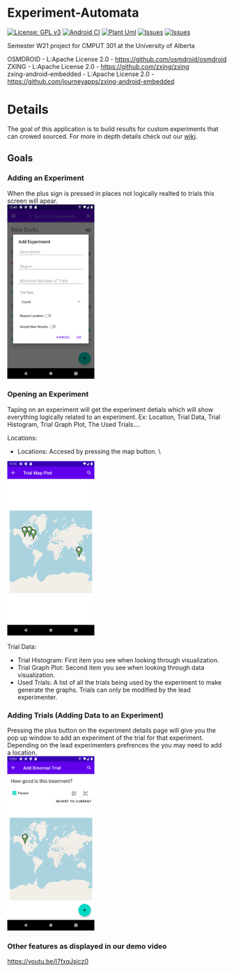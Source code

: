 # Experiment-Automata
[![License: GPL v3](https://img.shields.io/badge/License-GPLv3-blue.svg)](https://raw.githubusercontent.com/CMPUT301W21T03/Experiment-Automata/main/LICENSE)
[![Android CI](https://github.com/CMPUT301W21T03/Experiment-Automata/actions/workflows/android.yml/badge.svg)](https://github.com/CMPUT301W21T03/Experiment-Automata/actions/workflows/android.yml)
[![Plant Uml](https://github.com/CMPUT301W21T03/Experiment-Automata/actions/workflows/plantuml.yaml/badge.svg)](https://github.com/CMPUT301W21T03/Experiment-Automata/actions/workflows/plantuml.yaml)
[![Issues](https://img.shields.io/github/contributors/CMPUT301W21T03/Experiment-Automata)](https://github.com/CMPUT301W21T03/Experiment-Automata/graphs/contributors)
[![Issues](https://img.shields.io/github/issues/CMPUT301W21T03/Experiment-Automata)](https://github.com/CMPUT301W21T03/Experiment-Automata/issues) 

Semester W21 project for CMPUT 301 at the University of Alberta

OSMDROID - L:Apache License 2.0 - https://github.com/osmdroid/osmdroid  
ZXING - L:Apache License 2.0 - https://github.com/zxing/zxing  
zxing-android-embedded - L:Apache License 2.0 - https://github.com/journeyapps/zxing-android-embedded  

# Details

The goal of this application is to build results for custom experiments that can crowed sourced.
For more in depth details check out our [wiki](https://github.com/CMPUT301W21T03/Experiment-Automata/wiki).


## Goals

### Adding an Experiment

When the plus sign is pressed in places not logically realted to trials this screen will apear. \
<img src="https://github.com/CMPUT301W21T03/Experiment-Automata/blob/main/doc/Storyboard/Screens/Add%20Experiment.png" width="200"/>

### Opening an Experiment 

Taping on an experiment will get the experiment detials which will show everything logically related to an experiment. 
Ex: Location, Trial Data, Trial Histogram, Trial Graph Plot, The Used Trials....

Locations:
* Locations: Accesed by pressing the map button. \
<img src="https://github.com/CMPUT301W21T03/Experiment-Automata/blob/main/doc/Storyboard/Screens/View%20Locations.png" width="200"/>


Trial Data:
* Trial Histogram: First item you see when looking through visualization. 
* Trial Graph Plot: Second item you see when looking through data visualization.
* Used Trials: A list of all the trials being used by the experiment to make generate the graphs. Trials can only be modified by the lead experimenter.

### Adding Trials (Adding Data to an Experiment)

Pressing the plus button on the experiment details page will give you the pop up window to add an experiment of the trial for that experiment. 
Depending on the lead experimenters prefrences the you may need to add a location. \
<img src="https://github.com/CMPUT301W21T03/Experiment-Automata/blob/main/doc/Storyboard/Screens/Add%20Binomial%20Trial%20Loc.png" width="200"/>


### Other features as displayed in our demo video
https://youtu.be/I7fxqJsjcz0
